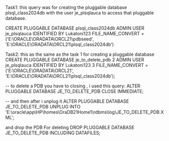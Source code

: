Task1: this query was for creating the pluggable database plsql_class2024db with the user je_plsqlauca to access that pluggable database.

CREATE PLUGGABLE DATABASE plsql_class2024db
ADMIN USER je_plsqlauca IDENTIFIED BY Lukatoni123
 FILE_NAME_CONVERT = ('E:\ORACLE\ORADATA\ORCL21\pdbseed\', 'E:\ORACLE\ORADATA\ORCL21\plsql_class2024db\')

 Task2: this as the same as the task 1  for creating a pluggable database
  CREATE PLUGGABLE DATABASE je_to_delete_pdb
  2  ADMIN USER je_plsqlauca IDENTIFIED BY Lukatoni123
  3  FILE_NAME_CONVERT = ('E:\ORACLE\ORADATA\ORCL21\', 'E:\ORACLE\ORADATA\ORCL21\plsql_class2024db\');

 -- to delete a PDB you have to closing , i used this query:
 ALTER PLUGGABLE DATABASE JE_TO_DELETE_PDB CLOSE IMMEDIATE;

 -- and then after i unplug it
ALTER PLUGGABLE DATABASE JE_TO_DELETE_PDB UNPLUG INTO 'E:\oracle\app\HP\homes\OraDB21Home1\rdbms\log\JE_TO_DELETE_PDB.XML';

and drop the PDB For deleting
DROP PLUGGABLE DATABASE JE_TO_DELETE_PDB INCLUDING DATAFILES;
